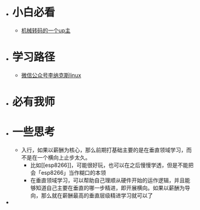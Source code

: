 - # 小白必看
	- [机械转码的一个up主](https://www.bilibili.com/video/BV15N4y1F7sU?spm_id_from=333.337.search-card.all.click&vd_source=6b927c18188d6ef677a0d82692725653)
- # 学习路径
	- [微信公众号李纳克斯linux](https://www.bilibili.com/video/BV1Jv411P7vV?spm_id_from=333.337.search-card.all.click&vd_source=6b927c18188d6ef677a0d82692725653)
- # 必有我师
- # 一些思考
	- 入行，如果以薪酬为核心，那么前期打基础主要的是在垂直领域学习，而不是在一个横向上止步太久。
		- 比如[[esp8266]]，可能很好玩，也可以在之后慢慢学透，但是不能把会「esp8266」当作糊口的本领
		- 在垂直领域学习，可以帮助自己理顺从硬件开始的运作逻辑，并且能够知道自己主要在垂直的哪一步精进，即开展横向。如果以薪酬为导向，那么就在薪酬最高的垂直层级精进学习就可以了
-